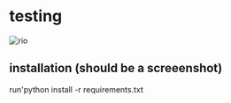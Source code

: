 # testing
![rio](https://github.com/Jedijuggler/testing/assets/7517980/eaacff50-1b5c-441d-9c59-c597424301c0)
## installation (should be a screeenshot)
run'python install -r requirements.txt
